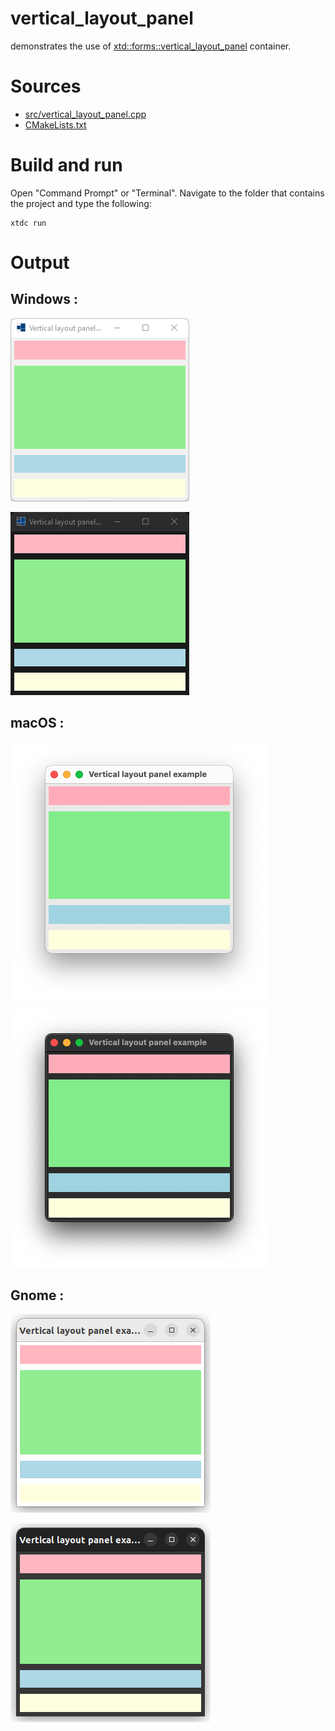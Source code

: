# vertical_layout_panel

demonstrates the use of [xtd::forms::vertical_layout_panel](https://codedocs.xyz/gammasoft71/xtd/classxtd_1_1forms_1_1vertical__layout__panel.html) container.

# Sources

* [src/vertical_layout_panel.cpp](src/vertical_layout_panel.cpp)
* [CMakeLists.txt](CMakeLists.txt)

# Build and run

Open "Command Prompt" or "Terminal". Navigate to the folder that contains the project and type the following:

```shell
xtdc run
```

# Output

## Windows :

![Screenshot](../../../../docs/pictures/examples/vertical_layout_panel_w.png)

![Screenshot](../../../../docs/pictures/examples/vertical_layout_panel_wd.png)

## macOS :

![Screenshot](../../../../docs/pictures/examples/vertical_layout_panel_m.png)

![Screenshot](../../../../docs/pictures/examples/vertical_layout_panel_md.png)

## Gnome :

![Screenshot](../../../../docs/pictures/examples/vertical_layout_panel_g.png)

![Screenshot](../../../../docs/pictures/examples/vertical_layout_panel_gd.png)
